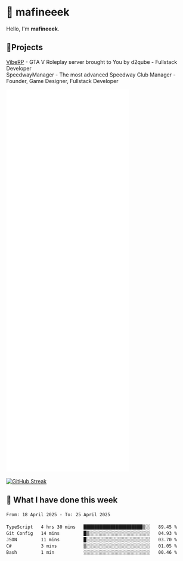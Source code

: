 # 👋 mafineeek
Hello, I'm **mafineeek**.

## 📝Projects

[VibeRP](https://v-rp.pl) - GTA V Roleplay server brought to You by d2qube - Fullstack Developer<br/>
SpeedwayManager - The most advanced Speedway Club Manager - Founder, Game Designer, Fullstack Developer


![](./github-metrics.svg)

[![GitHub Streak](https://streak-stats.demolab.com/?user=mafineeek)](https://git.io/streak-stats)

## 📰 What I have done this week
<!--START_SECTION:waka-->

```txt
From: 18 April 2025 - To: 25 April 2025

TypeScript   4 hrs 30 mins   ██████████████████████▒░░   89.45 %
Git Config   14 mins         █▒░░░░░░░░░░░░░░░░░░░░░░░   04.93 %
JSON         11 mins         █░░░░░░░░░░░░░░░░░░░░░░░░   03.70 %
C#           3 mins          ▒░░░░░░░░░░░░░░░░░░░░░░░░   01.05 %
Bash         1 min           ░░░░░░░░░░░░░░░░░░░░░░░░░   00.46 %
```

<!--END_SECTION:waka-->
